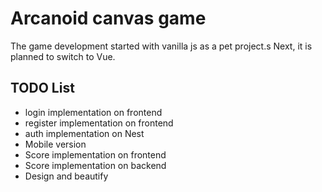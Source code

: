 # Arcanoid canvas game

The game development started with vanilla js as a pet project.s
Next, it is planned to switch to Vue.


## TODO List
 - login implementation on frontend
 - register implementation on frontend
 - auth implementation on Nest
 - Mobile version
 - Score implementation on frontend
 - Score implementation on backend
 - Design and beautify
